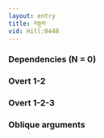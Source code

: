 ```yaml
---
layout: entry
title: བསྔས་
vid: Hill:0448
---
```

### Dependencies (N = 0)


### Overt 1-2


### Overt 1-2-3


### Oblique arguments
